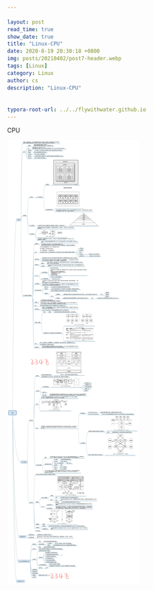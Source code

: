 ```yaml
---
 
layout: post
read_time: true
show_date: true
title: "Linux-CPU"
date: 2020-8-19 20:30:18 +0800
img: posts/20210402/post7-header.webp
tags: [Linux]
category: Linux
author: cs
description: "Linux-CPU"


typora-root-url: ../../flywithwater.github.io
---
```


CPU 

![file_system](/assets/img/posts/Linux/CPU.jpg)





